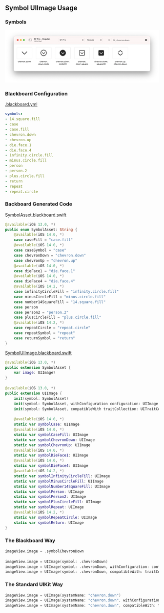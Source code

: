 ## Symbol UIImage Usage

### Symbols

![Symbols Chevron Down](Images/SymbolsChevronDown.png)

### Blackboard Configuration

[.blackboard.yml](/.blackboard.yml#L1)

```yml
symbols:
- 14.square.fill
- case
- case.fill
- chevron.down
- chevron.up
- die.face.1
- die.face.4
- infinity.circle.fill
- minus.circle.fill
- person
- person.2
- plus.circle.fill
- return
- repeat
- repeat.circle
```

### Backboard Generated Code

[SymbolAsset.blackboard.swift](/ExampleApp/Source/Generated/SymbolAsset.blackboard.swift#L9)

```swift
@available(iOS 13.0, *)
public enum SymbolAsset: String {
    @available(iOS 14.0, *)
    case caseFill = "case.fill"
    @available(iOS 14.0, *)
    case caseSymbol = "case"
    case chevronDown = "chevron.down"
    case chevronUp = "chevron.up"
    @available(iOS 14.0, *)
    case dieFace1 = "die.face.1"
    @available(iOS 14.0, *)
    case dieFace4 = "die.face.4"
    @available(iOS 14.2, *)
    case infinityCircleFill = "infinity.circle.fill"
    case minusCircleFill = "minus.circle.fill"
    case number14SquareFill = "14.square.fill"
    case person
    case person2 = "person.2"
    case plusCircleFill = "plus.circle.fill"
    @available(iOS 14.2, *)
    case repeatCircle = "repeat.circle"
    case repeatSymbol = "repeat"
    case returnSymbol = "return"
}
```

[SymbolUIImage.blackboard.swift](/ExampleApp/Source/Generated/SymbolUIImage.blackboard.swift#L9)

```swift
@available(iOS 13.0, *)
public extension SymbolAsset {
    var image: UIImage?
}

@available(iOS 13.0, *)
public extension UIImage {
    init(symbol: SymbolAsset)
    init(symbol: SymbolAsset, withConfiguration configuration: UIImage.Configuration?)
    init(symbol: SymbolAsset, compatibleWith traitCollection: UITraitCollection?)
    
    @available(iOS 14.0, *)
    static var symbolCase: UIImage
    @available(iOS 14.0, *)
    static var symbolCaseFill: UIImage
    static var symbolChevronDown: UIImage
    static var symbolChevronUp: UIImage
    @available(iOS 14.0, *)
    static var symbolDieFace1: UIImage
    @available(iOS 14.0, *)
    static var symbolDieFace4: UIImage
    @available(iOS 14.2, *)
    static var symbolInfinityCircleFill: UIImage
    static var symbolMinusCircleFill: UIImage
    static var symbolNumber14SquareFill: UIImage
    static var symbolPerson: UIImage
    static var symbolPerson2: UIImage
    static var symbolPlusCircleFill: UIImage
    static var symbolRepeat: UIImage
    @available(iOS 14.2, *)
    static var symbolRepeatCircle: UIImage
    static var symbolReturn: UIImage
}
```

### The Blackboard Way

```swift
imageView.image = .symbolChevronDown

imageView.image = UIImage(symbol: .chevronDown)
imageView.image = UIImage(symbol: .chevronDown, withConfiguration: configuration)
imageView.image = UIImage(symbol: .chevronDown, compatibleWith: traitCollection)
```

### The Standard UIKit Way

```swift
imageView.image = UIImage(systemName: "chevron.down")
imageView.image = UIImage(systemName: "chevron.down", withConfiguration: configuration)
imageView.image = UIImage(systemName: "chevron.down", compatibleWith: traitCollection)
```

